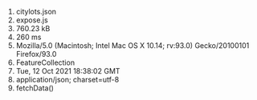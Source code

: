 1. citylots.json
2. expose.js
3. 760.23 kB
4. 260 ms
5. Mozilla/5.0 (Macintosh; Intel Mac OS X 10.14; rv:93.0) Gecko/20100101 Firefox/93.0
6. FeatureCollection
7. Tue, 12 Oct 2021 18:38:02 GMT
8. application/json; charset=utf-8
9. fetchData()